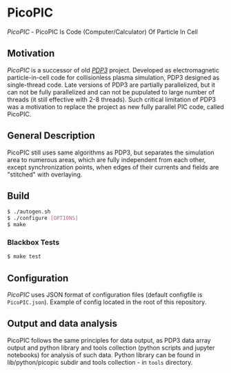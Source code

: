 # PicoPIC

*PicoPIC* - PicoPIC Is Code (Computer/Calculator) Of Particle In Cell

## Motivation
*PicoPIC* is a successor of old *[PDP3](https://github.com/cosmonaut-ok/pdp3/)* project. Developed as electromagnetic particle-in-cell code for collisionless plasma simulation, PDP3 designed as single-thread code. Late versions of PDP3 are partially parallelized, but it can not be fully parallelized and can not be pupulated to large number of threads (it still effective with 2-8 threads). Such critical limitation of PDP3 was a motivation to replace the project as new fully parallel PIC code, called PicoPIC.

## General Description
PicoPIC still uses same algorithms as PDP3, but separates the simulation area to numerous areas, which are fully independent from each other, except synchronization points, when edges of their currents and fields are "stitched" with overlaying.

## Build

```bash
$ ./autogen.sh
$ ./configure [OPTIONS]
$ make
```

### Blackbox Tests

```bash
$ make test
```

## Configuration

*PicoPIC* uses JSON format of configuration files (default configfile is `PicoPIC.json`). Example of config located in the root of this repository. 

## Output and data analysis

PicoPIC follows the same principles for data output, as PDP3 data array output and python library and tools collection (python scripts and jupyter notebooks) for analysis of such data. Python library can be found in lib/python/picopic subdir and tools collection - in `tools` directory.
